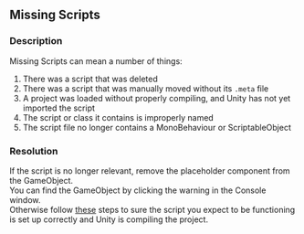 ## Missing Scripts
### Description
Missing Scripts can mean a number of things:  
1. There was a script that was deleted
2. There was a script that was manually moved without its `.meta` file
3. A project was loaded without properly compiling, and Unity has not yet imported the script
4. The script or class it contains is improperly named
5. The script file no longer contains a MonoBehaviour or ScriptableObject

### Resolution

If the script is no longer relevant, remove the placeholder component from the GameObject.  
You can find the GameObject by clicking the warning in the Console window.  
Otherwise follow [these](../Scripts/1%20Script%20Loading.md) steps to sure the script you expect to be functioning is set up correctly and Unity is compiling the project.